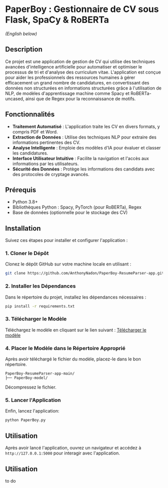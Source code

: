 # PaperBoy : Gestionnaire de CV sous Flask, SpaCy & RoBERTa
*(English below)*

## Description
Ce projet est une application de gestion de CV qui utilise des techniques avancées d'intelligence artificielle pour automatiser et optimiser le processus de tri et d'analyse des curriculum vitae. L'application est conçue pour aider les professionnels des ressources humaines à gérer efficacement un grand nombre de candidatures, en convertissant des données non structurées en informations structurées grâce à l'utilisation de NLP, de modèles d'apprentissage machine comme Spacy et RoBERTa-uncased, ainsi que de Regex pour la reconnaissance de motifs.

## Fonctionnalités
- **Traitement Automatisé** : L'application traite les CV en divers formats, y compris PDF et Word.
- **Extraction de Données** : Utilise des techniques NLP pour extraire des informations pertinentes des CV.
- **Analyse Intelligente** : Emploie des modèles d'IA pour évaluer et classer les candidatures.
- **Interface Utilisateur Intuitive** : Facilite la navigation et l'accès aux informations par les utilisateurs.
- **Sécurité des Données** : Protège les informations des candidats avec des protocoles de cryptage avancés.

## Prérequis
- Python 3.8+
- Bibliothèques Python : Spacy, PyTorch (pour RoBERTa), Regex
- Base de données (optionnelle pour le stockage des CV)

## Installation

Suivez ces étapes pour installer et configurer l'application :

### 1. Cloner le Dépôt
Clonez le dépôt GitHub sur votre machine locale en utilisant :
```bash
git clone https://github.com/AnthonyNadon/PaperBoy-ResumeParser-app.git
```

### 2. Installer les Dépendances
Dans le répertoire du projet, installez les dépendances nécessaires :
```bash
pip install -r requirements.txt
```

### 3. Télécharger le Modèle
Téléchargez le modèle en cliquant sur le lien suivant :
[Télécharger le modèle](https://drive.google.com/uc?export=download&id=1D3DCtKGzi33YQFQZ7lSANkdcTlzocb3H)

### 4. Placer le Modèle dans le Répertoire Approprié
Après avoir téléchargé le fichier du modèle, placez-le dans le bon répertoire.
```
PaperBoy-ResumeParser-app-main/
├── PaperBoy-model/
```
Décompressez le fichier.

### 5. Lancer l'Application
Enfin, lancez l'application:

```bash
python PaperBoy.py
```


## Utilisation
Après avoir lancé l'application, ouvrez un navigateur et accédez à `http://127.0.0.1:5000` pour interagir avec l'application.

## Utilisation
to do




